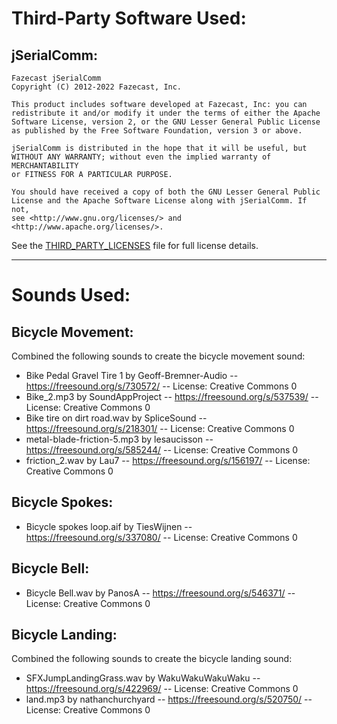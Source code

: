 # Third-Party Software Used:

## jSerialComm:

```
Fazecast jSerialComm
Copyright (C) 2012-2022 Fazecast, Inc.

This product includes software developed at Fazecast, Inc: you can
redistribute it and/or modify it under the terms of either the Apache
Software License, version 2, or the GNU Lesser General Public License
as published by the Free Software Foundation, version 3 or above.

jSerialComm is distributed in the hope that it will be useful, but
WITHOUT ANY WARRANTY; without even the implied warranty of MERCHANTABILITY
or FITNESS FOR A PARTICULAR PURPOSE.

You should have received a copy of both the GNU Lesser General Public
License and the Apache Software License along with jSerialComm. If not,
see <http://www.gnu.org/licenses/> and <http://www.apache.org/licenses/>.
```

See the [THIRD_PARTY_LICENSES](THIRD_PARTY_LICENSES.md) file for full license details.

---

# Sounds Used:

## Bicycle Movement:

Combined the following sounds to create the bicycle movement sound:

- Bike Pedal Gravel Tire 1 by Geoff-Bremner-Audio -- https://freesound.org/s/730572/ -- License: Creative Commons 0
- Bike_2.mp3 by SoundAppProject -- https://freesound.org/s/537539/ -- License: Creative Commons 0
- Bike tire on dirt road.wav by SpliceSound -- https://freesound.org/s/218301/ -- License: Creative Commons 0
- metal-blade-friction-5.mp3 by lesaucisson -- https://freesound.org/s/585244/ -- License: Creative Commons 0
- friction_2.wav by Lau7 -- https://freesound.org/s/156197/ -- License: Creative Commons 0

## Bicycle Spokes:

- Bicycle spokes loop.aif by TiesWijnen -- https://freesound.org/s/337080/ -- License: Creative Commons 0

## Bicycle Bell:

- Bicycle Bell.wav by PanosA -- https://freesound.org/s/546371/ -- License: Creative Commons 0

## Bicycle Landing:

Combined the following sounds to create the bicycle landing sound:

- SFXJumpLandingGrass.wav by WakuWakuWakuWaku -- https://freesound.org/s/422969/ -- License: Creative Commons 0
- land.mp3 by nathanchurchyard -- https://freesound.org/s/520750/ -- License: Creative Commons 0
